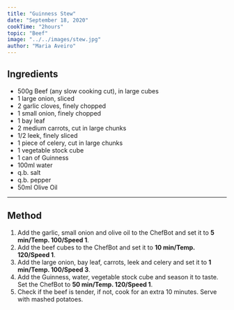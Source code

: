 ```yaml
---
title: "Guinness Stew"
date: "September 18, 2020"
cookTime: "2hours"
topic: "Beef"
image: "../../images/stew.jpg"
author: "Maria Aveiro"
---
```


## Ingredients

- 500g Beef (any slow cooking cut), in large cubes
- 1 large onion, sliced
- 2 garlic cloves, finely chopped
- 1 small onion, finely chopped
- 1 bay leaf
- 2 medium carrots, cut in large chunks
- 1/2 leek, finely sliced
- 1 piece of celery, cut in large chunks
- 1 vegetable stock cube
- 1 can of Guinness
- 100ml water
- q.b. salt
- q.b. pepper
- 50ml Olive Oil

---

## Method

1. Add the garlic, small onion and olive oil to the ChefBot and set it to **5 min/Temp. 100/Speed 1**.
2. Add the beef cubes to the ChefBot and set it to **10 min/Temp. 120/Speed 1**.
3. Add the large onion, bay leaf, carrots, leek and celery and set it to **1 min/Temp. 100/Speed 3**.
4. Add the Guinness, water, vegetable stock cube and season it to taste. Set the ChefBot to **50 min/Temp. 120/Speed 1**.
5. Check if the beef is tender, if not, cook for an extra 10 minutes. Serve with mashed potatoes.

